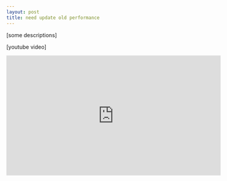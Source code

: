 ```yaml
---
layout: post
title: need update old performance
---
```


[some descriptions]

[youtube video]

<iframe width="560" height="315" src="https://www.youtube.com/embed/lAzQjr8mV48" title="YouTube video player" frameborder="0" allow="accelerometer; autoplay; clipboard-write; encrypted-media; gyroscope; picture-in-picture" allowfullscreen></iframe>


 &nbsp;